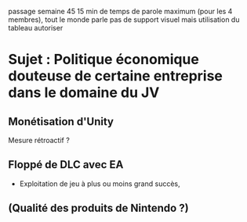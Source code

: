passage semaine 45
15 min de temps de parole maximum (pour les 4 membres), tout le monde parle
pas de support visuel mais utilisation du tableau autoriser

# Sujet : Politique économique douteuse de certaine entreprise dans le domaine du JV
## Monétisation d'Unity
Mesure rétroactif ?
## Floppé de DLC avec EA
- Exploitation de jeu à plus ou moins grand succès, 
## (Qualité des produits de Nintendo ?)
